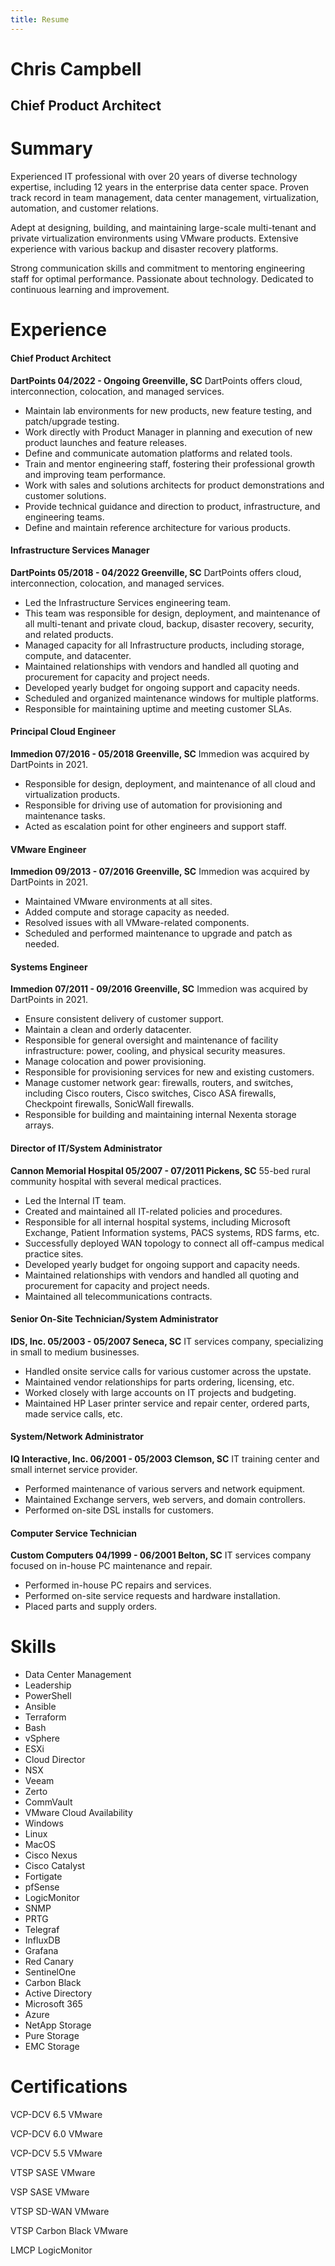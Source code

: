 ```yaml
---
title: Resume
---
```


# Chris Campbell
## Chief Product Architect


Summary
======

Experienced IT professional with over 20 years of diverse technology expertise, including 12 years in the enterprise data center space. Proven track record in team management, data center management, virtualization, automation, and customer relations. 

Adept at designing, building, and maintaining large-scale multi-tenant and private virtualization environments using VMware products. Extensive experience with various backup and disaster recovery platforms. 

Strong communication skills and commitment to mentoring engineering staff for optimal performance. Passionate about technology. Dedicated to continuous learning and improvement.

Experience
======

#### Chief Product Architect
**DartPoints
04/2022 - Ongoing
Greenville, SC**
DartPoints offers cloud, interconnection, colocation, and managed services.
 - Maintain lab environments for new products, new feature testing, and patch/upgrade testing.
 - Work directly with Product Manager in planning and execution of new product launches and feature releases.
 - Define and communicate automation platforms and related tools.
 - Train and mentor engineering staff, fostering their professional growth and improving team performance.
 - Work with sales and solutions architects for product demonstrations and customer solutions.
 - Provide technical guidance and direction to product, infrastructure, and engineering teams.
 - Define and maintain reference architecture for various products.

#### **Infrastructure Services Manager**
****DartPoints**
05/2018 - 04/2022
Greenville, SC**
DartPoints offers cloud, interconnection, colocation, and managed services.
 - Led the Infrastructure Services engineering team.
 - This team was responsible for design, deployment, and maintenance of all multi-tenant and private cloud, backup, disaster recovery, security, and related products.
 - Managed capacity for all Infrastructure products, including storage, compute, and datacenter.
 - Maintained relationships with vendors and handled all quoting and procurement for capacity and project needs.
 - Developed yearly budget for ongoing support and capacity needs.
 - Scheduled and organized maintenance windows for multiple platforms.
 - Responsible for maintaining uptime and meeting customer SLAs.

#### Principal Cloud Engineer
**Immedion
07/2016 - 05/2018
Greenville, SC**
Immedion was acquired by DartPoints in 2021.
 - Responsible for design, deployment, and maintenance of all cloud and virtualization products.
 - Responsible for driving use of automation for provisioning and maintenance tasks.
 - Acted as escalation point for other engineers and support staff.

#### VMware Engineer
**Immedion
09/2013 - 07/2016
Greenville, SC**
Immedion was acquired by DartPoints in 2021.
 - Maintained VMware environments at all sites.
 - Added compute and storage capacity as needed.
 - Resolved issues with all VMware-related components.
 - Scheduled and performed maintenance to upgrade and patch as needed.

#### Systems Engineer
**Immedion
07/2011 - 09/2016
Greenville, SC**
Immedion was acquired by DartPoints in 2021.
 - Ensure consistent delivery of customer support.
 - Maintain a clean and orderly datacenter.
 - Responsible for general oversight and maintenance of facility infrastructure: power, cooling, and physical security measures.
 - Manage colocation and power provisioning.
 - Responsible for provisioning services for new and existing customers.
 - Manage customer network gear: firewalls, routers, and switches, including Cisco routers, Cisco switches, Cisco ASA firewalls, Checkpoint firewalls, SonicWall firewalls.
 - Responsible for building and maintaining internal Nexenta storage arrays.

#### Director of IT/System Administrator
**Cannon Memorial Hospital
05/2007 - 07/2011
Pickens, SC**
55-bed rural community hospital with several medical practices.
 - Led the Internal IT team.
 - Created and maintained all IT-related policies and procedures.
 - Responsible for all internal hospital systems, including Microsoft Exchange, Patient Information systems, PACS systems, RDS farms, etc.
 - Successfully deployed WAN topology to connect all off-campus medical practice sites.
 - Developed yearly budget for ongoing support and capacity needs.
 - Maintained relationships with vendors and handled all quoting and procurement for capacity and project needs.
 - Maintained all telecommunications contracts.

#### Senior On-Site Technician/System Administrator
**IDS, Inc.
05/2003 - 05/2007
Seneca, SC**
IT services company, specializing in small to medium businesses.
 - Handled onsite service calls for various customer across the upstate.
 - Maintained vendor relationships for parts ordering, licensing, etc.
 - Worked closely with large accounts on IT projects and budgeting.
 - Maintained HP Laser printer service and repair center, ordered parts, made service calls, etc.

#### System/Network Administrator
**IQ Interactive, Inc.
06/2001 - 05/2003
Clemson, SC**
IT training center and small internet service provider.
 - Performed maintenance of various servers and network equipment.
 - Maintained Exchange servers, web servers, and domain controllers.
 - Performed on-site DSL installs for customers.

#### Computer Service Technician
**Custom Computers
04/1999 - 06/2001
Belton, SC**
IT services company focused on in-house PC maintenance and repair.
 - Performed in-house PC repairs and services.
 - Performed on-site service requests and hardware installation.
 - Placed parts and supply orders.

Skills
======
 - Data Center Management
 - Leadership
 - PowerShell
 - Ansible
 - Terraform
 - Bash
 - vSphere
 - ESXi
 - Cloud Director
 - NSX
 - Veeam
 - Zerto
 - CommVault
 - VMware Cloud Availability
 - Windows
 - Linux
 - MacOS
 - Cisco Nexus
 - Cisco Catalyst
 - Fortigate
 - pfSense
 - LogicMonitor
 - SNMP
 - PRTG
 - Telegraf
 - InfluxDB
 - Grafana
 - Red Canary
 - SentinelOne
 - Carbon Black
 - Active Directory
 - Microsoft 365
 - Azure
 - NetApp Storage
 - Pure Storage
 - EMC Storage


Certifications
======
VCP-DCV 6.5
VMware

VCP-DCV 6.0
VMware

VCP-DCV 5.5
VMware

VTSP SASE
VMware

VSP SASE
VMware

VTSP SD-WAN
VMware

VTSP Carbon Black
VMware

LMCP
LogicMonitor

